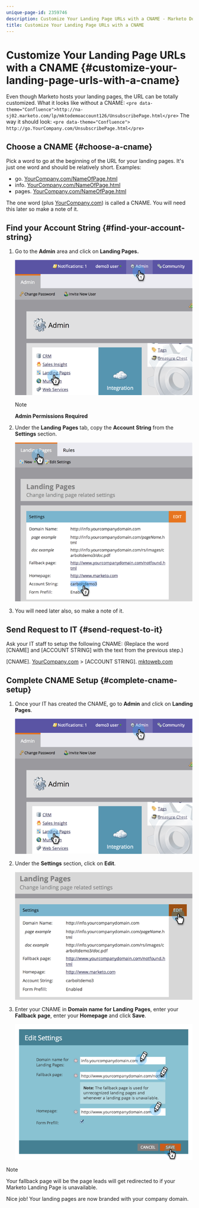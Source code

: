 ```yaml
---
unique-page-id: 2359746
description: Customize Your Landing Page URLs with a CNAME - Marketo Docs - Product Documentation
title: Customize Your Landing Page URLs with a CNAME
---
```


# Customize Your Landing Page URLs with a CNAME {#customize-your-landing-page-urls-with-a-cname}

Even though Marketo hosts your landing pages, the URL can be totally customized. What it looks like without a CNAME:
`<pre data-theme="Confluence">http://na-sj02.marketo.com/lp/mktodemoaccount126/UnsubscribePage.html</pre>` The way it should look:
`<pre data-theme="Confluence"> http://go.YourCompany.com/UnsubscribePage.html</pre>` 

## Choose a CNAME {#choose-a-cname}

Pick a word to go at the beginning of the URL for your landing pages. It's just one word and should be relatively short. Examples:

* go. [YourCompany.com/NameOfPage.html](http://YourCompany.com/NameOfPage.html)
* info. [YourCompany.com/NameOfPage.html](http://YourCompany.com/NameOfPage.html)
* pages. [YourCompany.com/NameOfPage.html](http://YourCompany.com/NameOfPage.html)

The one word (plus [YourCompany.com](http://YourCompany.com)) is called a CNAME. You will need this later so make a note of it.

## Find your Account String {#find-your-account-string}

1. Go to the **Admin** area and click on **Landing Pages.**

   ![](assets/image2014-9-18-16-3a2-3a45.png)

   >[!NOTE]
   >
   >**Admin Permissions Required**

1. Under the **Landing** **Pages** tab, copy the **Account** **String** from the **Settings** section.

   ![](assets/image2014-9-18-16-3a44-3a12.png)

1. You will need later also, so make a note of it.

## Send Request to IT {#send-request-to-it}

Ask your IT staff to setup the following CNAME: (Replace the word [CNAME] and [ACCOUNT STRING] with the text from the previous step.)

[CNAME]. [YourCompany.com](http://yourcompany.com/) > [ACCOUNT STRING]. [mktoweb.com](http://mktoweb.com/)

## Complete CNAME Setup {#complete-cname-setup}

1. Once your IT has created the CNAME, go to **Admin** and click on **Landing** **Pages**.

   ![](assets/image2014-9-18-17-3a15-3a11.png)

1. Under the **Settings** section, click on **Edit**.

   ![](assets/image2014-9-18-17-3a15-3a18.png)

1. Enter your CNAME in **Domain** **name** **for** **Landing** **Pages**, enter your **Fallback** **page**, enter your **Homepage** and click **Save**. 

   ![](assets/image2014-9-18-17-3a15-3a25.png)

>[!NOTE]
>
>Your fallback page will be the page leads will get redirected to if your Marketo&nbsp;Landing Page is unavailable.

Nice job! Your landing pages are now branded with your company domain. 